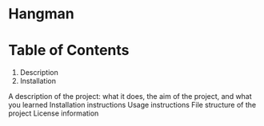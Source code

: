 # Hangman

# Table of Contents
1. Description
2. Installation 


A description of the project: what it does, the aim of the project, and what you learned
Installation instructions
Usage instructions
File structure of the project
License information